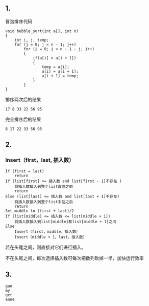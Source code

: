 ## 1.

冒泡排序代码
        
    void bubble_sort(int a[], int n)
    {
        int i, j, temp;
        for (j = 0; j < n - 1; j++)
            for (i = 0; i < n - 1 - j; i++)
            {
                if(a[i] > a[i + 1])
                {
                    temp = a[i];
                    a[i] = a[i + 1];
                    a[i + 1] = temp;
                }
            }
    }

排序两次后的结果
   
    17 8 33 22 56 95
完全排序后的结果

    8 17 22 33 56 95

## 2.

### Insert（first，last, 插入数）

    If (first = last)
        return
    If (list[first] >= 插入数 and list[first - 1]不存在 )
        将插入数插入到整个list首位之前
        return
    Else (list[last] <= 插入数 and list[last + 1]不存在)
        将插入数插入到整个list末位之后
        return 
    Set middle to (first + last)/2
    If (list[middle] <= 插入数 <= list[middle + 1])
        将插入数插入到list[middle]和list[middle + 1]之间
    Else
        Insert（first，middle，插入数）
        Insert（middle + 1，last，插入数）

若在头尾之间，则直接对它们进行插入。

不在头尾之间，每次选择插入数可每次把数列砍掉一半，加快运行效率

## 3.

    gun
    my
    get
    anne
